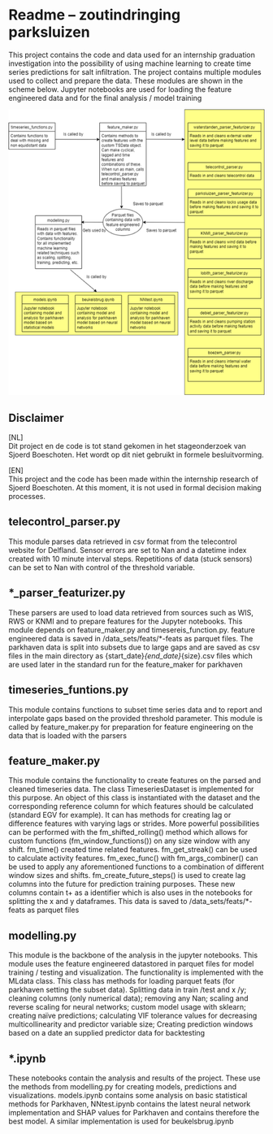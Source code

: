 

# Readme – zoutindringing parksluizen

This project contains the code and data used for an internship graduation investigation into the possibility of using machine learning to create time series predictions for salt infiltration. The project contains multiple modules used to collect and prepare the data. These modules are shown in the scheme below. Jupyter notebooks are used for loading the feature engineered data and for the final analysis / model training

![code_scheme](img/code_scheme.png)

## Disclaimer
[NL] <br/>
Dit project en de code is tot stand gekomen in het stageonderzoek van Sjoerd Boeschoten. Het wordt op dit niet gebruikt in formele besluitvorming. 

[EN] <br/>
This project and the code has been made within the internship research of Sjoerd Boeschoten. At this moment, it is not used in formal decision making processes.

## telecontrol_parser.py

This module parses data retrieved in csv format from the telecontrol website for Delfland. Sensor errors are set to Nan and a datetime index created with 10 minute interval steps. Repetitions of data (stuck sensors) can be set to Nan with control of the threshold variable.

## *_parser_featurizer.py

These parsers are used to load data retrieved from sources such as WIS, RWS or KNMI and to prepare features for the Jupyter notebooks. This module depends on feature_maker.py and timesereis_function.py. feature engineered data is saved in /data_sets/feats/*-feats as parquet files. The parkhaven data is split into subsets due to large gaps and are saved as csv files in the main directory as {start_date}_{end_date}_{size}.csv files which are used later in the standard run for the feature_maker for parkhaven

## timeseries_funtions.py

This module contains functions to subset time series data and to report and interpolate gaps based on the provided threshold parameter. This module is called by feature_maker.py for preparation for feature engineering on the data that is loaded with the parsers

## feature_maker.py

This module contains the functionality to create features on the parsed and cleaned timeseries data. The class TimeseriesDataset is implemented for this purpose. An object of this class is instantiated with the dataset and the corresponding reference column for which features should be calculated (standard EGV for example). It can has methods for creating lag or difference features with varying lags or strides. More powerful possibilities can be performed with the fm_shifted_rolling() method which allows for custom functions (fm_window_functions()) on any size window with any shift. fm_time() created time related features. fm_get_streak() can be used to calculate activity features. fm_exec_func() with fm_args_combiner() can be used to apply any aforementioned functions to a combination of different window sizes and shifts. fm_create_future_steps() is used to create lag columns into  the future for prediction training purposes. These new columns contain t+ as a identifier which is also uses in the notebooks for splitting the x and y dataframes. This data is saved to /data_sets/feats/*-feats as parquet files

## modelling.py

This module is the backbone of the analysis in the jupyter notebooks. This module uses the feature engineered datastored in parquet files for model training / testing and visualization. The functionality is implemented with the MLdata class. This class has methods for loading parquet feats (for parkhaven setting the subset data). Splitting data in train /test and x /y; cleaning columns (only numerical data); removing any Nan; scaling and reverse scaling for neural networks; custom model usage with sklearn; creating naïve predictions; calculating VIF tolerance values for decreasing multicollinearity and predictor variable size; Creating prediction windows based on a date an supplied predictor data for backtesting

## *.ipynb

These notebooks contain the analysis and results of the project. These use the methods from modelling.py for creating models, predictions and visualizations. models.ipynb contains some analysis on basic statistical methods for Parkhaven, NNtest.ipynb contains the latest neural network implementation and SHAP values for Parkhaven and contains therefore the best model. A similar implementation is used for beukelsbrug.ipynb


